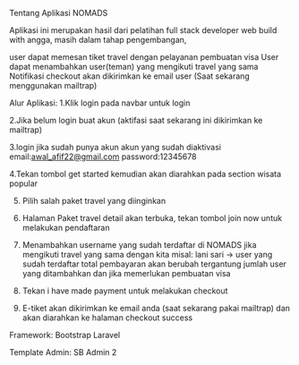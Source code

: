 Tentang Aplikasi NOMADS

Aplikasi ini merupakan hasil dari pelatihan full stack developer web build with angga, masih dalam tahap pengembangan,

user dapat memesan tiket travel dengan pelayanan pembuatan visa
User dapat menambahkan user(teman) yang mengikuti travel yang sama
Notifikasi checkout akan dikirimkan ke email user (Saat sekarang menggunakan mailtrap)

Alur Aplikasi:
1.Klik login pada navbar untuk login

2.Jika belum login buat akun (aktifasi saat sekarang ini dikirimkan ke mailtrap)

3.login jika sudah punya akun
  akun yang sudah diaktivasi
  email:awal_afif22@gmail.com
  password:12345678
  
4.Tekan tombol get started kemudian akan diarahkan pada section wisata popular

5. Pilih salah paket travel yang diinginkan 

6. Halaman Paket travel detail akan terbuka, tekan tombol join now untuk melakukan pendaftaran

7. Menambahkan username yang sudah terdaftar di NOMADS jika mengikuti travel yang sama dengan kita
   misal: lani sari -> user yang sudah terdaftar
   total pembayaran akan berubah tergantung jumlah user yang ditambahkan dan jika memerlukan pembuatan visa
   
8. Tekan i have made payment untuk melakukan checkout 

9. E-tiket akan dikirimkan ke email anda (saat sekarang pakai mailtrap) dan akan diarahkan ke halaman checkout success

Framework:
Bootstrap
Laravel

Template Admin:
SB Admin 2
